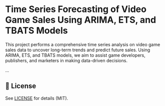 # Time Series Forecasting of Video Game Sales Using ARIMA, ETS, and TBATS Models

This project performs a comprehensive time series analysis on video game sales data to uncover long-term trends and predict future sales. Using ARIMA, ETS, and TBATS models, we aim to assist game developers, publishers, and marketers in making data-driven decisions.

...

## 📄 License

See [LICENSE](./LICENSE) for details (MIT).
